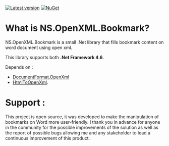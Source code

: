[![Latest version](https://img.shields.io/nuget/v/ns.openxml.bookmark.svg)](https://www.nuget.org/packages/NS.OpenXml.Bookmark)
[![NuGet](https://img.shields.io/nuget/dt/NS.OpenXml.Bookmark.svg)]()

# What is NS.OpenXML.Bookmark?

NS.OpenXML.Bookmark is a small .Net library that fills bookmark content on word document using open xml.

This library supports both **.Net Framework 4.6**.

Depends on : 
* [DocumentFormat.OpenXml](https://www.nuget.org/packages/DocumentFormat.OpenXml/)
* [HtmlToOpenXml](https://www.nuget.org/packages/NS.HtmlToOpenXml/).

# Support :
This project is open source, it was developed to make the manipulation of bookmarks on Word more user-friendly. I thank you in advance for anyone in the community for the possible improvements of the solution as well as the report of possible bugs allowing me and any stakeholder to lead a continuous improvement of this product.


